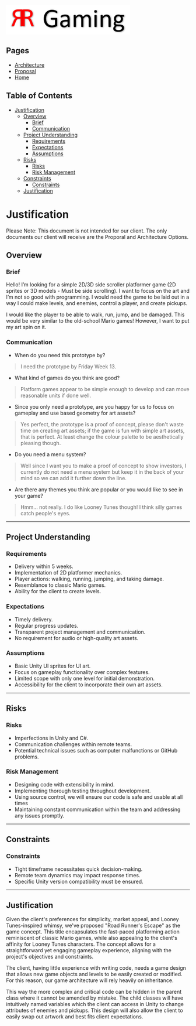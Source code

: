 ![alt text](Logo.png)

## Pages
[//]: # (You need to populate these pages, they are part of your grades)
* [Architecture](../Architecture/Architecture%20Options.md)
* [Proposal](../Proposal/Proposal.md)
* [Home](../README.md)

## Table of Contents
* [Justification](#justification)
  * [Overview](#overview)
    * [Brief](#brief)
    * [Communication](#communication)
  * [Project Understanding](#project-understanding)
    * [Requirements](#requirements)
    * [Expectations](#expectations)
    * [Assumptions](#assumptions)
  * [Risks](#risks)
    * [Risks](#risks-1)
    * [Risk Management](#risk-management)
  * [Constraints](#constraints)
    * [Constraints](#constraints-1)
  * [Justification](#justification-1)

# Justification
[//]: # (This section is an example of justifying your design and development decisions.)

Please Note: This document is not intended for our client. The only documents our client will receive are the Proporal and Architecture Options.

## Overview

### Brief
[//]: # (What was the client's brief?)
Hello! I’m looking for a simple 2D/3D side scroller platformer game (2D sprites or 3D models - Must be side scrolling). I want to focus on the art and I’m not so good with programming. I would need the game to be laid out in a way I could make levels, and enemies, control a player, and create pickups. 

I would like the player to be able to walk, run, jump, and be damaged. This would be very similar to the old-school Mario games! However, I want to put my art spin on it.

### Communication
* When do you need this prototype by?
> I need the prototype by Friday Week 13.

* What kind of games do you think are good?
> Platform games appear to be simple enough to develop and can move reasonable units if done well.

* Since you only need a prototype, are you happy for us to focus on gameplay and use based geometry for art assets?
> Yes perfect, the prototype is a proof of concept, please don't waste time on creating art assets; if the game is fun with simple art assets, that is perfect. At least change the colour palette to be aesthetically pleasing though.

* Do you need a menu system?
> Well since I want you to make a proof of concept to show investors, I currently do not need a menu system but keep it in the back of your mind so we can add it further down the line.

* Are there any themes you think are popular or you would like to see in your game?
> Hmm... not really. I do like Looney Tunes though! I think silly games catch people's eyes.

---

## Project Understanding

### Requirements
[//]: # (What are the requirements of the finished project?)
* Delivery within 5 weeks.
* Implementation of 2D platformer mechanics.
* Player actions: walking, running, jumping, and taking damage.
* Resemblance to classic Mario games.
* Ability for the client to create levels.

### Expectations
[//]: # (What are the client's expectations?)
* Timely delivery.
* Regular progress updates.
* Transparent project management and communication.
* No requirement for audio or high-quality art assets.

### Assumptions
[//]: # (What are you assuming based on client responses)
* Basic Unity UI sprites for UI art.
* Focus on gameplay functionality over complex features.
* Limited scope with only one level for initial demonstration.
* Accessibility for the client to incorporate their own art assets.

---
## Risks

### Risks
[//]: # (What are the risks of this project)
* Imperfections in Unity and C#.
* Communication challenges within remote teams.
* Potential technical issues such as computer malfunctions or GitHub problems.

### Risk Management
[//]: # (How are you managing the mentioned risks)
* Designing code with extensibility in mind.
* Implementing thorough testing throughout development.
* Using source control, we will ensure our code is safe and usable at all times
* Maintaining constant communication within the team and addressing any issues promptly.

---

## Constraints

### Constraints
[//]: # (What are the constraints of this project)
* Tight timeframe necessitates quick decision-making.
* Remote team dynamics may impact response times.
* Specific Unity version compatibility must be ensured.

---

## Justification
Given the client's preferences for simplicity, market appeal, and Looney Tunes-inspired whimsy, we've proposed "Road Runner's Escape" as the game concept. This title encapsulates the fast-paced platforming action reminiscent of classic Mario games, while also appealing to the client's affinity for Looney Tunes characters. The concept allows for a straightforward yet engaging gameplay experience, aligning with the project's objectives and constraints.

The client, having little experience with writing code, needs a game design that allows new game objects and levels to be easily created or modified. For this reason, our game architecture will rely heavily on inheritance. 

This way the more complex and critical code can be hidden in the parent class where it cannot be amended by mistake. The child classes will have intuitively named variables which the client can access in Unity to change attributes of enemies and pickups. This design will also allow the client to easily swap out artwork and best fits client expectations.

